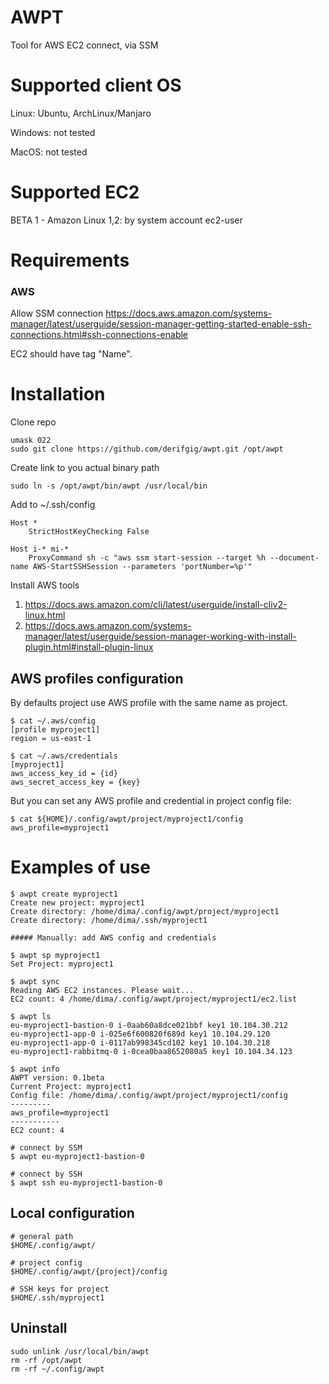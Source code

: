 # AWPT
Tool for AWS EC2 connect, via SSM 
# Supported client OS
Linux: Ubuntu, ArchLinux/Manjaro

Windows: not tested
 
MacOS: not tested
# Supported EC2
BETA 1 - Amazon Linux 1,2: by system account ec2-user 
# Requirements
### AWS
Allow SSM connection 
https://docs.aws.amazon.com/systems-manager/latest/userguide/session-manager-getting-started-enable-ssh-connections.html#ssh-connections-enable

EC2 should have tag "Name".

# Installation
Clone repo
```
umask 022
sudo git clone https://github.com/derifgig/awpt.git /opt/awpt
```
Create link to you actual binary path
```
sudo ln -s /opt/awpt/bin/awpt /usr/local/bin
```
Add to ~/.ssh/config
```
Host *
    StrictHostKeyChecking False
  
Host i-* mi-*
    ProxyCommand sh -c "aws ssm start-session --target %h --document-name AWS-StartSSHSession --parameters 'portNumber=%p'"    
```
Install AWS tools
1. https://docs.aws.amazon.com/cli/latest/userguide/install-cliv2-linux.html
2. https://docs.aws.amazon.com/systems-manager/latest/userguide/session-manager-working-with-install-plugin.html#install-plugin-linux

## AWS profiles configuration
By defaults project use AWS profile with the same name as project.
```
$ cat ~/.aws/config 
[profile myproject1]
region = us-east-1

$ cat ~/.aws/credentials 
[myproject1]
aws_access_key_id = {id}
aws_secret_access_key = {key}
```
But you can set any AWS profile and credential in project config file:
```
$ cat ${HOME}/.config/awpt/project/myproject1/config
aws_profile=myproject1
```
# Examples of use
```
$ awpt create myproject1
Create new project: myproject1
Create directory: /home/dima/.config/awpt/project/myproject1
Create directory: /home/dima/.ssh/myproject1

##### Manually: add AWS config and credentials 

$ awpt sp myproject1
Set Project: myproject1

$ awpt sync
Reading AWS EC2 instances. Please wait...
EC2 count: 4 /home/dima/.config/awpt/project/myproject1/ec2.list

$ awpt ls
eu-myproject1-bastion-0 i-0aab60a8dce021bbf key1 10.104.30.212
eu-myproject1-app-0 i-025e6f600820f689d key1 10.104.29.120
eu-myproject1-app-0 i-0117ab998345cd102 key1 10.104.30.218
eu-myproject1-rabbitmq-0 i-0cea0baa8652080a5 key1 10.104.34.123

$ awpt info
AWPT version: 0.1beta
Current Project: myproject1
Config file: /home/dima/.config/awpt/project/myproject1/config
---------
aws_profile=myproject1
-----------
EC2 count: 4

# connect by SSM
$ awpt eu-myproject1-bastion-0

# connect by SSH
$ awpt ssh eu-myproject1-bastion-0

```
## Local configuration
```
# general path
$HOME/.config/awpt/

# project config
$HOME/.config/awpt/{project}/config

# SSH keys for project
$HOME/.ssh/myproject1
```
## Uninstall
```
sudo unlink /usr/local/bin/awpt
rm -rf /opt/awpt 
rm -rf ~/.config/awpt
```